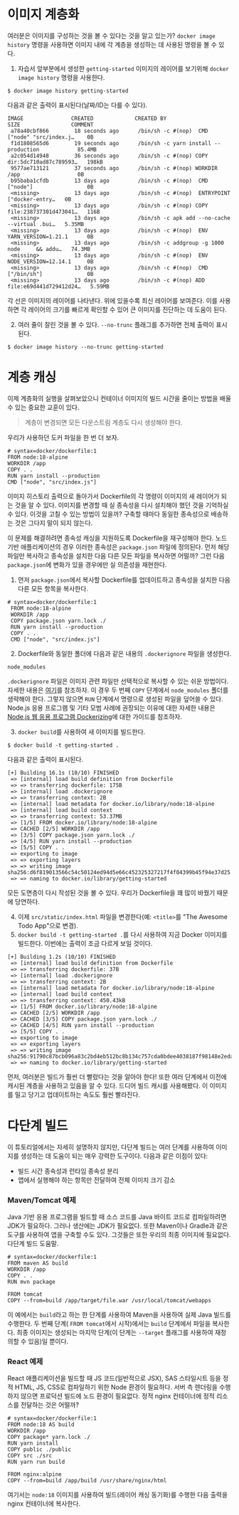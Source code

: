 # 이미지 계층화

여러분은 이미지를 구성하는 것을 볼 수 있다는 것을 알고 있는가? `docker image history` 명령을
사용하면 이미지 내에 각 계층을 생성하는 데 사용된 명령을 볼 수 있다.

1. 자습서 앞부분에서 생성한 `getting-started` 이미지의 레이어를 보기위해 `docker image history`
명령을 사용한다.

```
$ docker image history getting-started
```

다음과 같은 출력이 표시된다(날짜/ID는 다를 수 있다).

```
IMAGE               CREATED             CREATED BY                                      SIZE                COMMENT
 a78a40cbf866        18 seconds ago      /bin/sh -c #(nop)  CMD ["node" "src/index.j…    0B                  
 f1d1808565d6        19 seconds ago      /bin/sh -c yarn install --production            85.4MB              
 a2c054d14948        36 seconds ago      /bin/sh -c #(nop) COPY dir:5dc710ad87c789593…   198kB               
 9577ae713121        37 seconds ago      /bin/sh -c #(nop) WORKDIR /app                  0B                  
 b95baba1cfdb        13 days ago         /bin/sh -c #(nop)  CMD ["node"]                 0B                  
 <missing>           13 days ago         /bin/sh -c #(nop)  ENTRYPOINT ["docker-entry…   0B                  
 <missing>           13 days ago         /bin/sh -c #(nop) COPY file:238737301d473041…   116B                
 <missing>           13 days ago         /bin/sh -c apk add --no-cache --virtual .bui…   5.35MB              
 <missing>           13 days ago         /bin/sh -c #(nop)  ENV YARN_VERSION=1.21.1      0B                  
 <missing>           13 days ago         /bin/sh -c addgroup -g 1000 node     && addu…   74.3MB              
 <missing>           13 days ago         /bin/sh -c #(nop)  ENV NODE_VERSION=12.14.1     0B                  
 <missing>           13 days ago         /bin/sh -c #(nop)  CMD ["/bin/sh"]              0B                  
 <missing>           13 days ago         /bin/sh -c #(nop) ADD file:e69d441d729412d24…   5.59MB
```

각 선은 이미지의 레이어를 나타낸다. 위에 있을수록 최신 레이어를 보여준다. 이를 사용하면 각 레이어의 크기를
빠르게 확인할 수 있어 큰 이미지를 진단하는 데 도움이 된다.

2. 여러 줄이 잘린 것을 볼 수 있다. `--no-trunc` 플래그를 추가하면 전체 출력이 표시된다.

```
$ docker image history --no-trunc getting-started
```

# 계층 캐싱

이제 계층화의 실행을 살펴보았으니 컨테이너 이미지의 빌드 시간을 줄이는 방법을 배울 수 있는 중요한 교훈이
있다.

> 계층이 변경되면 모든 다운스트림 계층도 다시 생성해야 한다.

우리가 사용하던 도커 파일을 한 번 더 보자.

```
# syntax=docker/dockerfile:1
FROM node:18-alpine
WORKDIR /app
COPY . .
RUN yarn install --production
CMD ["node", "src/index.js"]
```

이미지 히스토리 출력으로 돌아가서 Dockerfile의 각 명령이 이미지의 새 레이어가 되는 것을 알 수 있다.
이미지를 변경할 때 실 종속성을 다시 설치해야 했던 것을 기억하실 수 있다. 이것을 고칠 수 있는 방법이
있을까? 구축할 때마다 동일한 종속성으로 배송하는 것은 그다지 말이 되지 않는다.

이 문제를 해결하려면 종속성 캐싱을 지원하도록 Dockerfile을 재구성해야 한다. 노드 기반 애플리케이션의
경우 이러한 종속성은 `package.json` 파일에 정의된다. 먼저 해당 파일만 복사하고 종속성을 설치한 다음
다른 모든 파일을 복사하면 어떨까? 그런 다음 `package.json`에 변화가 있을 경우에만 실 의존성을
재현한다.

1. 먼저 `package.json`에서 복사할 Dockerfile를 업데이트하고 종속성을 설치한 다음 다른 모든 항목을
복사한다.

```
# syntax=docker/dockerfile:1
 FROM node:18-alpine
 WORKDIR /app
 COPY package.json yarn.lock ./
 RUN yarn install --production
 COPY . .
 CMD ["node", "src/index.js"]
```

2. Dockerfile와 동일한 폴더에 다음과 같은 내용의 `.dockerignore` 파일을 생성한다.

```
node_modules
```

`.dockerignore` 파일은 이미지 관련 파일만 선택적으로 복사할 수 있는 쉬운 방법이다. 자세한 내용은
[여기](https://docs.docker.com/engine/reference/builder/#dockerignore-file)를
참조하자. 이 경우 두 번째 `COPY` 단계에서 `node_modules` 폴더를 생략해야 한다. 그렇지 않으면 `RUN`
단계에서 명령으로 생성된 파일을 덮어쓸 수 있다. Node.js 응용 프로그램 및 기타 모범 사례에 권장되는
이유에 대한 자세한 내용은 [Node.js 웹 응용 프로그램 Dockerizing](https://nodejs.org/en/docs/guides/nodejs-docker-webapp)에
대한 가이드를 참조하자.

3. `docker build`를 사용하여 새 이미지를 빌드한다.

```
$ docker build -t getting-started .
```

다음과 같은 출력이 표시된다.

```
[+] Building 16.1s (10/10) FINISHED
 => [internal] load build definition from Dockerfile
 => => transferring dockerfile: 175B
 => [internal] load .dockerignore
 => => transferring context: 2B
 => [internal] load metadata for docker.io/library/node:18-alpine
 => [internal] load build context
 => => transferring context: 53.37MB
 => [1/5] FROM docker.io/library/node:18-alpine
 => CACHED [2/5] WORKDIR /app
 => [3/5] COPY package.json yarn.lock ./
 => [4/5] RUN yarn install --production
 => [5/5] COPY . .
 => exporting to image
 => => exporting layers
 => => writing image     sha256:d6f819013566c54c50124ed94d5e66c452325327217f4f04399b45f94e37d25
 => => naming to docker.io/library/getting-started
```

모든 도면층이 다시 작성된 것을 볼 수 있다. 우리가 Dockerfile을 꽤 많이 바꿨기 때문에 당연하다.

4. 이제 `src/static/index.html` 파일을 변경한다(예: `<title>`를 "The Awesome Todo
App"으로 변경).
5. `docker build -t getting-started .`를 다시 사용하여 지금 Docker 이미지를 빌드한다.
이번에는 출력이 조금 다르게 보일 것이다.

```
[+] Building 1.2s (10/10) FINISHED
 => [internal] load build definition from Dockerfile
 => => transferring dockerfile: 37B
 => [internal] load .dockerignore
 => => transferring context: 2B
 => [internal] load metadata for docker.io/library/node:18-alpine
 => [internal] load build context
 => => transferring context: 450.43kB
 => [1/5] FROM docker.io/library/node:18-alpine
 => CACHED [2/5] WORKDIR /app
 => CACHED [3/5] COPY package.json yarn.lock ./
 => CACHED [4/5] RUN yarn install --production
 => [5/5] COPY . .
 => exporting to image
 => => exporting layers
 => => writing image     sha256:91790c87bcb096a83c2bd4eb512bc8b134c757cda0bdee4038187f98148e2eda
 => => naming to docker.io/library/getting-started
```

먼저, 여러분은 빌드가 훨씬 더 빨랐다는 것을 알아야 한다! 또한 여러 단계에서 이전에 캐시된 계층을 사용하고
있음을 알 수 있다. 드디어 빌드 캐시를 사용해봤다. 이 이미지를 밀고 당기고 업데이트하는 속도도 훨씬
빨라진다.

# 다단계 빌드

이 튜토리얼에서는 자세히 설명하지 않지만, 다단계 빌드는 여러 단계를 사용하여 이미지를 생성하는 데 도움이
되는 매우 강력한 도구이다. 다음과 같은 이점이 있다:

- 빌드 시간 종속성과 런타임 종속성 분리
- 앱에서 실행해야 하는 항목만 전달하여 전체 이미지 크기 감소

### Maven/Tomcat 예제
Java 기반 응용 프로그램을 빌드할 때 소스 코드를 Java 바이트 코드로 컴파일하려면 JDK가 필요하다.
그러나 생산에는 JDK가 필요없다. 또한 Maven이나 Gradle과 같은 도구를 사용하여 앱을 구축할 수도 있다.
그것들은 또한 우리의 최종 이미지에 필요없다. 다단계 빌드 도움말.

```
# syntax=docker/dockerfile:1
FROM maven AS build
WORKDIR /app
COPY . .
RUN mvn package

FROM tomcat
COPY --from=build /app/target/file.war /usr/local/tomcat/webapps
```

이 예에서는 `build`라고 하는 한 단계를 사용하여 Maven을 사용하여 실제 Java 빌드를 수행한다. 두 번째
단계( `FROM tomcat`에서 시작)에서는 `build` 단계에서 파일을 복사한다. 최종 이미지는 생성되는 마지막
단계(이 단계는 `--target` 플래그를 사용하여 재정의할 수 있음)일 뿐이다.

### React 예제

React 애플리케이션을 빌드할 때 JS 코드(일반적으로 JSX), SAS 스타일시트 등을 정적 HTML, JS,
CSS로 컴파일하기 위한 Node 환경이 필요하다. 서버 측 렌더링을 수행하지 않으면 프로덕션 빌드에 노드
환경이 필요없다. 정적 nginx 컨테이너에 정적 리소스를 전달하는 것은 어떨까?

```
# syntax=docker/dockerfile:1
FROM node:18 AS build
WORKDIR /app
COPY package* yarn.lock ./
RUN yarn install
COPY public ./public
COPY src ./src
RUN yarn run build

FROM nginx:alpine
COPY --from=build /app/build /usr/share/nginx/html
```

여기서는 `node:18` 이미지를 사용하여 빌드(레이어 캐싱 동기화)를 수행한 다음 출력을 nginx 컨테이너에
복사한다.